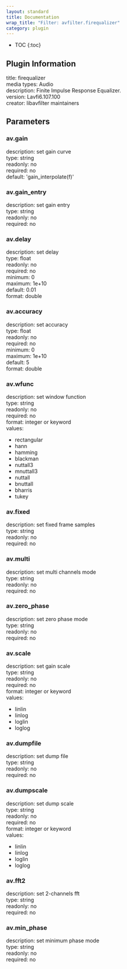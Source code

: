 ```yaml
---
layout: standard
title: Documentation
wrap_title: "Filter: avfilter.firequalizer"
category: plugin
---
```

* TOC
{:toc}

## Plugin Information

title: firequalizer  
media types:
Audio  
description: Finite Impulse Response Equalizer.  
version: Lavfi6.107.100  
creator: libavfilter maintainers  

## Parameters

### av.gain

  
description:
set gain curve  
type: string  
readonly: no  
required: no  
default: 'gain_interpolate(f)'  

### av.gain_entry

  
description:
set gain entry  
type: string  
readonly: no  
required: no  

### av.delay

  
description:
set delay  
type: float  
readonly: no  
required: no  
minimum: 0  
maximum: 1e+10  
default: 0.01  
format: double  

### av.accuracy

  
description:
set accuracy  
type: float  
readonly: no  
required: no  
minimum: 0  
maximum: 1e+10  
default: 5  
format: double  

### av.wfunc

  
description:
set window function  
type: string  
readonly: no  
required: no  
format: integer or keyword  
values:  

* rectangular
* hann
* hamming
* blackman
* nuttall3
* mnuttall3
* nuttall
* bnuttall
* bharris
* tukey

### av.fixed

  
description:
set fixed frame samples  
type: string  
readonly: no  
required: no  

### av.multi

  
description:
set multi channels mode  
type: string  
readonly: no  
required: no  

### av.zero_phase

  
description:
set zero phase mode  
type: string  
readonly: no  
required: no  

### av.scale

  
description:
set gain scale  
type: string  
readonly: no  
required: no  
format: integer or keyword  
values:  

* linlin
* linlog
* loglin
* loglog

### av.dumpfile

  
description:
set dump file  
type: string  
readonly: no  
required: no  

### av.dumpscale

  
description:
set dump scale  
type: string  
readonly: no  
required: no  
format: integer or keyword  
values:  

* linlin
* linlog
* loglin
* loglog

### av.fft2

  
description:
set 2-channels fft  
type: string  
readonly: no  
required: no  

### av.min_phase

  
description:
set minimum phase mode  
type: string  
readonly: no  
required: no  

